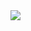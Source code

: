 <img align="center" height="auto" src="https://github.com/MhankBarBar/MhankBarBar/blob/master/img/1.jpg"/>
